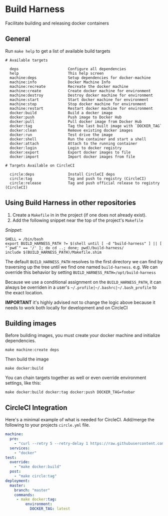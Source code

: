 # Build Harness

Facilitate building and releasing docker containers

## General

Run `make help` to get a list of available build targets

```
# Available targets

  deps                      Configure all dependencies
  help                      This help screen
  machine:deps              Setup dependencies for docker-machine
  machine:info              Docker Machine Info
  machine:recreate          Recreate the docker machine
  machine:create            Create docker machine for environment
  machine:destroy           Destroy docker machine for environment
  machine:start             Start docker machine for environment
  machine:stop              Stop docker machine for environment
  machine:restart           Restart docker machine for environment
  docker:build              Build a docker image
  docker:push               Push image to Docker Hub
  docker:pull               Pull docker image from Docker Hub
  docker:tag                Tag the last built image with `DOCKER_TAG`
  docker:clean              Remove existing docker images
  docker:run                Test drive the image
  docker:shell              Run the container and start a shell
  docker:attach             Attach to the running container
  docker:login              Login to docker registry
  docker:export             Export docker images to file
  docker:import             Import docker images from file

# Targets Available on CircleCI

  circle:deps               Install CircleCI deps
  circle:tag                Tag and push to registry (CircleCI)
  circle:release            Tag and push official release to registry (CircleCI)
```

## Using Build Harness in other repositories

1. Create a `Makefile` in in the project (if one does not already exist).
1. Add the following snippet near the top of the project's `Makefile`

*Snippet*:
```
SHELL = /bin/bash
export BUILD_HARNESS_PATH ?= $(shell until [ -d "build-harness" ] || [ "`pwd`" == '/' ]; do cd ..; done; pwd)/build-harness/
include $(BUILD_HARNESS_PATH)/Makefile.shim
```

The default `BUILD_HARNESS_PATH` resolves to the first directory we can find by traversing up the tree until we find one named `build-harness`. e.g. We can override this behavior by setting `BUILD_HARNESS_PATH=/opt/build-harness`

Because we use a conditional assignment on the `BUILD_HARNESS_PATH`, it can always be overriden in a user's `~/.profile|~/.bashrc|~/.bash_profile` to the exact location.

**IMPORTANT** it's highly advised not to change the logic above because it needs to work both locally for development and on CircleCI

## Building images

Before building images, you must create your docker machine and initialize dependencies.

    make machine:create deps

Then build the image

    make docker:build

You can chain targets together as well or even override environment settings, like this:

    make docker:build docker:tag docker:push DOCKER_TAG=foobar

## CircleCI Integration

Here's a minimal example of what is needed for CircleCI. Add/merge the following to your projects `circle.yml` file.
```yaml
machine:
  pre:
    - "curl --retry 5 --retry-delay 1 https://raw.githubusercontent.com/sagansystems/build-harness/master/bin/circleci.sh | bash -x -s 1.9.1"
  services:
    - "docker"
test:
  override:
    - "make docker:build"
  post:
    - "make circle:tag"
deployment:
  master:
    branch: "master"
    commands:
     - make docker:tag:
         environment:
           DOCKER_TAG: latest
```
